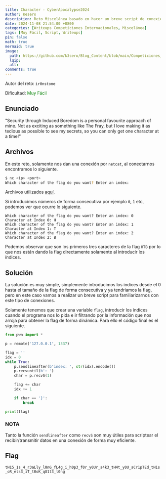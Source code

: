 ```yaml
---
title: Character - CyberApocalypse2024
author: Kesero
description: Reto Miscelánea basado en hacer un breve script de conexión por nc.
date: 2024-11-08 21:54:00 +0800
categories: [Writeups Competiciones Internacionales, Miscelánea]
tags: [Muy Fácil, Script, Writeups]
pin: false
math: true
mermaid: true
image:
  path: https://github.com/k3sero/Blog_Content/blob/main/Competiciones_Internacionales_Writeups/2024/Misc/CyberApocalypse2024/Character/Character.png?raw=true
  lqip: 
  alt: 
comments: true
---
```


Autor del reto: `ir0nstone`

Dificultad: <font color=green>Muy Fácil</font>

## Enunciado

"Security through Induced Boredom is a personal favourite approach of mine. Not as exciting as something like The Fray, but I love making it as tedious as possible to see my secrets, so you can only get one character at a time!"


## Archivos

En este reto, solamente nos dan una conexión por `netcat`, al conectarnos encontramos lo siguiente.

```sh
$ nc <ip> <port>
Which character of the flag do you want? Enter an index: 
```

Archivos utilizados [aquí](https://github.com/k3sero/Blog_Content/tree/main/Competiciones_Internacionales_Writeups/2024/Misc/CyberApocalypse2024/Character).

Si introducimos números de forma consecutiva por ejemplo `0`, `1` etc, podemos ver que ocurre lo siguiente.

```
Which character of the flag do you want? Enter an index: 0
Character at Index 0: H
Which character of the flag do you want? Enter an index: 1
Character at Index 1: T
Which character of the flag do you want? Enter an index: 2
Character at Index 2: B
```

Podemos observar que son los primeros tres caracteres de la flag `HTB` por lo que nos están dando la flag directamente solamente al introducir los índices.

## Solución

La solución es muy simple, simplemente introducimos los indices desde el $0$ hasta el tamaño de la flag de forma consecutiva y ya tendriamos la flag, pero en este caso vamos a realizar un breve script para familiarizarnos con este tipo de conexiones.

Solamente tenemos que crear una variable `flag`, introducir los índices cuando el programa nos lo pida e ir filtrando por la información que nos arroja para obtener la flag de forma dinámica. Para ello el código final es el siguiente.

```python
from pwn import *

p = remote('127.0.0.1', 1337)

flag = ''
idx = 0
while True:
    p.sendlineafter(b'index: ', str(idx).encode())
    p.recvuntil(b': ')
    char = p.recvS(1)

    flag += char
    idx += 1

    if char == '}':
        break

print(flag)
```

### NOTA

Tanto la función `sendlineafter` como `recvS` son muy útiles para scriptear el recibir/transmitir datos en una conexión de forma muy eficiente.


## Flag

`tH15_1s_4_r3aLly_l0nG_fL4g_i_h0p3_f0r_y0Ur_s4k3_tH4t_y0U_sCr1pTEd_tH1s_oR_els3_iT_t0oK_qU1t3_l0ng`

